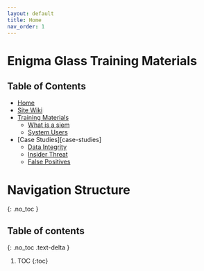 ```yaml
---
layout: default
title: Home
nav_order: 1
---
```

# Enigma Glass Training Materials
## Table of Contents
- [Home](./index.md)
- [Site Wiki](./wiki.md)
- [Training Materials](./training)
  - [What is a siem](./training/siem)
  - [System Users](./training/system-users)
- [Case Studies][case-studies]
  - [Data Integrity]()
  - [Insider Threat]()
  - [False Positives]()

# Navigation Structure
{: .no_toc }

## Table of contents
{: .no_toc .text-delta }

1. TOC
{:toc}